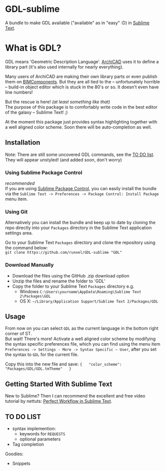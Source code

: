 # GDL-sublime
A bundle to make GDL available ("available" as in "easy" :D) in [Sublime Text](http://www.sublimetext.com/).

# What is GDL?
GDL means 'Geometric Description Language'. [ArchiCAD](http://www.graphisoft.com/) uses it to define a library part (it's also used internally for nearly everything).

Many users of ArchiCAD are making their own library parts or even publish them on [BIMComponents](https://bimcomponents.com/). But they are all tied to the – unfortunately horrible – build-in object editor which is stuck in the 80's or so. It doesn't even have line numbers!

But the rescue is here! _(at least something like that)_  
The purpose of this package is to comfortably write code in the best editor of the galaxy – Sublime Text! ;)

At the moment this package just provides syntax highlighting together with a well aligned color scheme.
Soon there will be auto-completion as well.

## Installation
Note: There are still some uncovered GDL commands, see the [TO DO list](#to-do-list). They will appear unstyled! (and added soon, don't worry)

### Using Sublime Package Control
*recommended*  
If you are using [Sublime Package Control](http://wbond.net/sublime_packages/package_control), you can easily install the bundle via the `Sublime Text -> Preferences -> Package Control: Install Package` menu item.

### Using Git
Alternatively you can install the bundle and keep up to date by cloning the repo directly into your `Packages` directory in the Sublime Text application settings area.

Go to your Sublime Text `Packages` directory and clone the repository using the command below:  
`git clone https://github.com/runxel/GDL-sublime "GDL"`

### Download Manually
- Download the files using the GitHub .zip download option
- Unzip the files and rename the folder to 'GDL'
- Copy the folder to your Sublime Text `Packages` directory e.g. 
  - Windows `C:\Users\yourname\AppData\Roaming\Sublime Text 2\Packages\GDL`
  - OS X: `~/Library/Application Support/Sublime Text 2/Packages/GDL`

## Usage
From now on you can select `GDL` as the current language in the bottom right corner of ST.  
But wait! There's more!
Activate a well aligned color scheme by modifying the syntax specific preferences file, which you can find using the menu item `Preferences -> Settings - More -> Syntax Specific – User`, after you set the syntax to `GDL` for the current file.

Copy this into the new file and save:
`{  
	"color_scheme": "Packages/GDL/GDL.tmTheme"  
}`


## Getting Started With Sublime Text
New to Sublime? Then I can recommend the excellent and free video tutorial by nettuts: [Perfect Workflow in Sublime Text](http://net.tutsplus.com/articles/news/perfect-workflow-in-sublime-text-free-course/).

## TO DO LIST
+ syntax implemention:
	+ keywords for `REQUESTS`
	+ optional parameters
+ Tag completion

Goodies: 
+ Snippets
